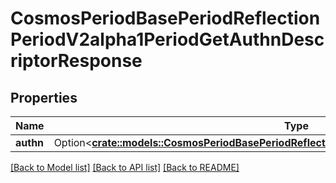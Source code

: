 # CosmosPeriodBasePeriodReflectionPeriodV2alpha1PeriodGetAuthnDescriptorResponse

## Properties

Name | Type | Description | Notes
------------ | ------------- | ------------- | -------------
**authn** | Option<[**crate::models::CosmosPeriodBasePeriodReflectionPeriodV2alpha1PeriodAuthnDescriptor**](cosmos.base.reflection.v2alpha1.AuthnDescriptor.md)> |  | [optional]

[[Back to Model list]](../README.md#documentation-for-models) [[Back to API list]](../README.md#documentation-for-api-endpoints) [[Back to README]](../README.md)


